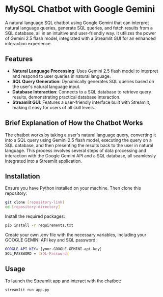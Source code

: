 # MySQL Chatbot with Google Gemini

A natural language SQL chatbot using Google Gemini that can interpret natural language queries, generate SQL queries, and fetch results from a SQL database, all in an intuitive and user-friendly way. It utilizes the power of Gemini 2.5 flash model, integrated with a Streamlit GUI for an enhanced interaction experience.

## Features
- **Natural Language Processing**: Uses Gemini 2.5 flash model to interpret and respond to user queries in natural language.
- **SQL Query Generation**: Dynamically generates SQL queries based on the user's natural language input.
- **Database Interaction**: Connects to a SQL database to retrieve query results, demonstrating practical database interaction.
- **Streamlit GUI**: Features a user-friendly interface built with Streamlit, making it easy for users of all skill levels.

## Brief Explanation of How the Chatbot Works
The chatbot works by taking a user's natural language query, converting it into a SQL query using Gemini 2.5 flash model, executing the query on a SQL database, and then presenting the results back to the user in natural language. This process involves several steps of data processing and interaction with the Google Gemini API and a SQL database, all seamlessly integrated into a Streamlit application.

## Installation
Ensure you have Python installed on your machine. Then clone this repository:

```bash
git clone [repository-link]
cd [repository-directory]
```

Install the required packages:

```bash
pip install -r requirements.txt
```

Create your own .env file with the necessary variables, including your GOOGLE GEMINI API key and SQL password:

```bash
GOOGLE_API_KEY= [your-GOOGLE-GEMINI-api-key]
SQL_PASSWORD = [SQL-Password]
```

## Usage
To launch the Streamlit app and interact with the chatbot:

```bash
streamlit run app.py
```